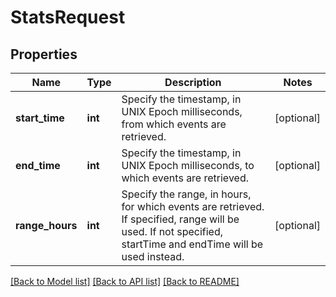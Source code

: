 # StatsRequest

## Properties
Name | Type | Description | Notes
------------ | ------------- | ------------- | -------------
**start_time** | **int** | Specify the timestamp, in UNIX Epoch milliseconds, from which events are retrieved. | [optional] 
**end_time** | **int** | Specify the timestamp, in UNIX Epoch milliseconds, to which events are retrieved. | [optional] 
**range_hours** | **int** | Specify the range, in hours, for which events are retrieved. If specified, range will be used. If not specified, startTime and endTime will be used instead. | [optional] 

[[Back to Model list]](../README.md#documentation-for-models) [[Back to API list]](../README.md#documentation-for-api-endpoints) [[Back to README]](../README.md)

